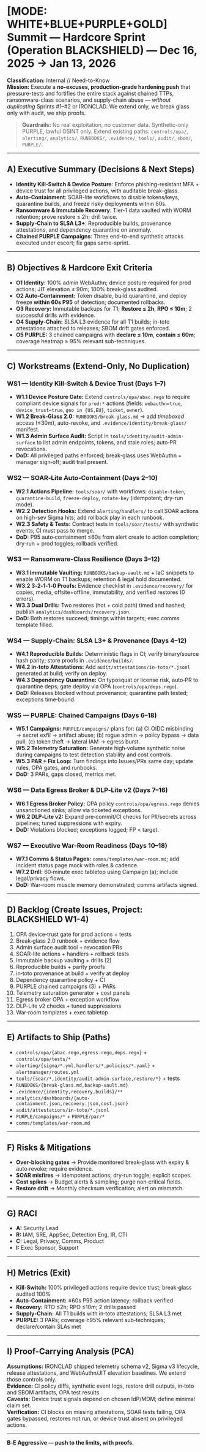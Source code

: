 # [MODE: WHITE+BLUE+PURPLE+GOLD] Summit — **Hardcore Sprint** (Operation **BLACKSHIELD**) — Dec 16, 2025 → Jan 13, 2026

**Classification:** Internal // Need-to-Know  
**Mission:** Execute a **no-excuses, production-grade hardening push** that pressure-tests and fortifies the entire stack against chained TTPs, ransomware-class scenarios, and supply-chain abuse — *without duplicating* Sprints #1–#2 or IRONCLAD. We extend only, we break glass only with audit, we ship proofs.

> **Guardrails:** No real exploitation, no customer data. Synthetic-only PURPLE, lawful OSINT only. Extend existing paths: `controls/opa/`, `alerting/`, `analytics/`, `RUNBOOKS/`, `.evidence/`, `tools/`, `audit/`, `sbom/`, `PURPLE/`.

---

## A) Executive Summary (Decisions & Next Steps)
- **Identity Kill‑Switch & Device Posture**: Enforce phishing-resistant MFA + device trust for all privileged actions, with auditable break-glass.
- **Auto‑Containment**: SOAR-lite workflows to disable tokens/keys, quarantine builds, and freeze risky deployments within 60s.
- **Ransomware & Immutable Recovery**: Tier-1 data vaulted with WORM retention; prove restore ≤ 2h; drill twice.
- **Supply‑Chain to SLSA L3+**: Reproducible builds, provenance attestations, and dependency quarantine on anomaly.
- **Chained PURPLE Campaigns**: Three end-to-end synthetic attacks executed under escort; fix gaps same-sprint.

---

## B) Objectives & Hardcore Exit Criteria
- **O1 Identity:** 100% admin WebAuthn; device posture required for prod actions; JIT elevation ≤ 90m; 100% break‑glass audited.
- **O2 Auto‑Containment:** Token disable, build quarantine, and deploy freeze **within 60s P95** of detection; documented rollbacks.
- **O3 Recovery:** Immutable backups for T1; **Restore ≤ 2h**, **RPO ≤ 10m**; 2 successful drills with evidence.
- **O4 Supply‑Chain:** SLSA L3 evidence for all T1 builds; in-toto attestations attached to releases; SBOM drift gates enforced.
- **O5 PURPLE:** 3 chained campaigns with **declare ≤ 10m**, **contain ≤ 60m**; coverage heatmap ≥ 95% relevant sub-techniques.

---

## C) Workstreams (Extend-Only, No Duplication)
### WS1 — Identity Kill‑Switch & Device Trust (Days 1–7)
- **W1.1 Device Posture Gate:** Extend `controls/opa/abac.rego` to require compliant device signals for `prod:*` actions (fields: `webauthn=true`, `device_trust=true`, `geo in {US,EU}`, `ticket`, `owner`).
- **W1.2 Break‑Glass 2.0:** `RUNBOOKS/break-glass.md` → add *timeboxed* access (≤30m), auto-revoke, and `.evidence/identity/break-glass/` manifest.
- **W1.3 Admin Surface Audit:** Script in `tools/identity/audit-admin-surface` to list admin endpoints, tokens, and stale roles; auto‑PR revocations.
- **DoD:** All privileged paths enforced; break‑glass uses WebAuthn + manager sign‑off; audit trail present.

### WS2 — SOAR‑Lite Auto‑Containment (Days 2–10)
- **W2.1 Actions Pipeline:** `tools/soar/` with workflows: `disable-token`, `quarantine-build`, `freeze-deploy`, `rotate-key` (idempotent; dry-run mode).
- **W2.2 Detection Hooks:** Extend `alerting/handlers/` to call SOAR actions on high-sev Sigma hits; add rollback play in each runbook.
- **W2.3 Safety & Tests:** Contract tests in `tools/soar/tests/` with synthetic events; CI must pass to merge.
- **DoD:** P95 auto‑containment ≤60s from alert create to action completion; dry‑run + prod toggles; rollback verified.

### WS3 — Ransomware-Class Resilience (Days 3–12)
- **W3.1 Immutable Vaulting:** `RUNBOOKS/backup-vault.md` + IaC snippets to enable WORM on T1 backups; retention & legal hold documented.
- **W3.2 3‑2‑1‑1‑0 Proofs:** Evidence checklist in `.evidence/recovery/` for copies, media, offsite+offline, immutability, and verified restores (0 errors).
- **W3.3 Dual Drills:** Two restores (hot + cold path) timed and hashed; publish `analytics/dashboards/recovery.json`.
- **DoD:** Both restores succeed; timings within targets; exec comms template filled.

### WS4 — Supply‑Chain: SLSA L3+ & Provenance (Days 4–12)
- **W4.1 Reproducible Builds:** Deterministic flags in CI; verify binary/source hash parity; store proofs in `.evidence/builds/`.
- **W4.2 in‑toto Attestations:** Add `audit/attestations/in-toto/*.jsonl` generated at build; verify on deploy.
- **W4.3 Dependency Quarantine:** On typosquat or license risk, auto‑PR to quarantine deps; gate deploy via OPA (`controls/opa/deps.rego`).
- **DoD:** Releases blocked without provenance; quarantine path tested; exceptions time‑bound.

### WS5 — PURPLE: Chained Campaigns (Days 6–18)
- **W5.1 Campaigns:** `PURPLE/campaigns/` plans for: (a) CI OIDC misbinding → secret exfil → artifact abuse; (b) rogue admin → policy bypass → data pull; (c) token theft → lateral IAM → egress burst.
- **W5.2 Telemetry Saturation:** Generate high‑volume synthetic noise during campaigns to test detection stability and cost controls.
- **W5.3 PAR + Fix Loop:** Turn findings into Issues/PRs same day; update rules, OPA gates, and runbooks.
- **DoD:** 3 PARs, gaps closed, metrics met.

### WS6 — Data Egress Broker & DLP‑Lite v2 (Days 7–16)
- **W6.1 Egress Broker Policy:** OPA policy `controls/opa/egress.rego` denies unsanctioned sinks; allow via ticketed exceptions.
- **W6.2 DLP‑Lite v2:** Expand pre‑commit/CI checks for PII/secrets across pipelines; tuned suppressions with expiry.
- **DoD:** Violations blocked; exceptions logged; FP < target.

### WS7 — Executive War‑Room Readiness (Days 10–18)
- **W7.1 Comms & Status Pages:** `comms/templates/war-room.md`; add incident status page mock with roles & cadence.
- **W7.2 Drill:** 60‑minute exec tabletop using Campaign (a); include legal/privacy flows.
- **DoD:** War‑room muscle memory demonstrated; comms artifacts signed.

---

## D) Backlog (Create Issues, Project: **BLACKSHIELD W1-4**)
1. OPA device‑trust gate for prod actions + tests
2. Break‑glass 2.0 runbook + evidence flow
3. Admin surface audit tool + revocation PRs
4. SOAR-lite actions + handlers + rollback tests
5. Immutable backup vaulting + drills (2)
6. Reproducible builds + parity proofs
7. in‑toto provenance at build + verify at deploy
8. Dependency quarantine policy + CI
9. PURPLE chained campaigns (3) + PARs
10. Telemetry saturation generator + cost panels
11. Egress broker OPA + exception workflow
12. DLP‑Lite v2 checks + tuned suppressions
13. War‑room templates + exec tabletop

---

## E) Artifacts to Ship (Paths)
- `controls/opa/{abac.rego,egress.rego,deps.rego}` + `controls/opa/tests/*`
- `alerting/{sigma/*.yml,handlers/*,policies/*.yaml}` + `alertmanager/routes.yml`
- `tools/{soar/*,identity/audit-admin-surface,restore/*}` + tests
- `RUNBOOKS/{break-glass.md,backup-vault.md}`
- `.evidence/{identity,recovery,builds}/**`
- `analytics/dashboards/{auto-containment.json,recovery.json,cost.json}`
- `audit/attestations/in-toto/*.jsonl`
- `PURPLE/campaigns/*` + `PURPLE/par/*`
- `comms/templates/war-room.md`

---

## F) Risks & Mitigations
- **Over‑blocking gates** → Provide monitored break‑glass with expiry & auto‑revoke; require evidence.  
- **SOAR misfires** → Idempotent actions; dry‑run toggle; explicit scopes.  
- **Cost spikes** → Budget alerts & sampling; purge non‑critical fields.  
- **Restore drift** → Monthly checksum verification; alert on mismatch.

---

## G) RACI
- **A:** Security Lead  
- **R:** IAM, SRE, AppSec, Detection Eng, IR, CTI  
- **C:** Legal, Privacy, Comms, Product  
- **I:** Exec Sponsor, Support

---

## H) Metrics (Exit)
- **Kill‑Switch:** 100% privileged actions require device trust; break‑glass audited 100%  
- **Auto‑Containment:** ≤60s P95 action latency; rollback verified  
- **Recovery:** RTO ≤2h; RPO ≤10m; 2 drills passed  
- **Supply‑Chain:** All T1 builds with in‑toto attestations; SLSA L3 met  
- **PURPLE:** 3 PARs; coverage ≥95% relevant sub‑techniques; declare/contain SLAs met

---

## I) Proof-Carrying Analysis (PCA)
**Assumptions:** IRONCLAD shipped telemetry schema v2, Sigma v3 lifecycle, release attestations, and WebAuthn/JIT elevation baselines. We extend those controls only.  
**Evidence:** CI policy diffs, synthetic event logs, restore drill outputs, in‑toto and SBOM artifacts, OPA test results.  
**Caveats:** Device trust signals depend on chosen IdP/MDM; define minimal claim set.  
**Verification:** CI blocks on missing attestations, SOAR tests failing, OPA gates bypassed, restores not run, or device trust absent on privileged actions.

---

**B‑E Aggressive — push to the limits, with proofs.**

